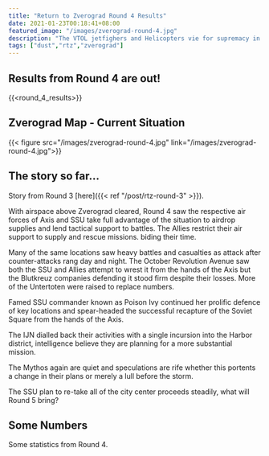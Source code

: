 ```yaml
---
title: "Return to Zverograd Round 4 Results"
date: 2021-01-23T00:18:41+08:00
featured_image: "/images/zverograd-round-4.jpg"
description: "The VTOL jetfighers and Helicopters vie for supremacy in the skies!"
tags: ["dust","rtz","zverograd"]
---
```

## Results from Round 4 are out!
{{<round_4_results>}}

## Zverograd Map  - Current Situation
{{< figure src="/images/zverograd-round-4.jpg" link="/images/zverograd-round-4.jpg">}}

## The story so far...
Story from Round 3 [here]({{< ref "/post/rtz-round-3" >}}).

With airspace above Zverograd cleared, Round 4 saw the respective air forces of Axis and SSU take full advantage of the situation to airdrop supplies and lend tactical support to battles. The Allies restrict their air support to supply and rescue missions. biding their time.

Many of the same locations saw heavy battles and casualties as attack after counter-attacks rang day and night. The October Revolution Avenue saw both the SSU and Allies attempt to wrest it from the hands of the Axis but the Blutkreuz companies defending it stood firm despite their losses. More of the Untertoten were raised to replace numbers.

Famed SSU commander known as Poison Ivy continued her prolific defence of key locations and spear-headed the successful recapture of the Soviet Square from the hands of the Axis.

The IJN dialled back their activities with a single incursion into the Harbor district, intelligence believe they are planning for a more substantial mission.

The Mythos again are quiet and speculations are rife whether this portents a change in their plans or merely a lull before the storm.

The SSU plan to re-take all of the city center proceeds steadily, what will Round 5 bring?

## Some Numbers
Some statistics from Round 4.
